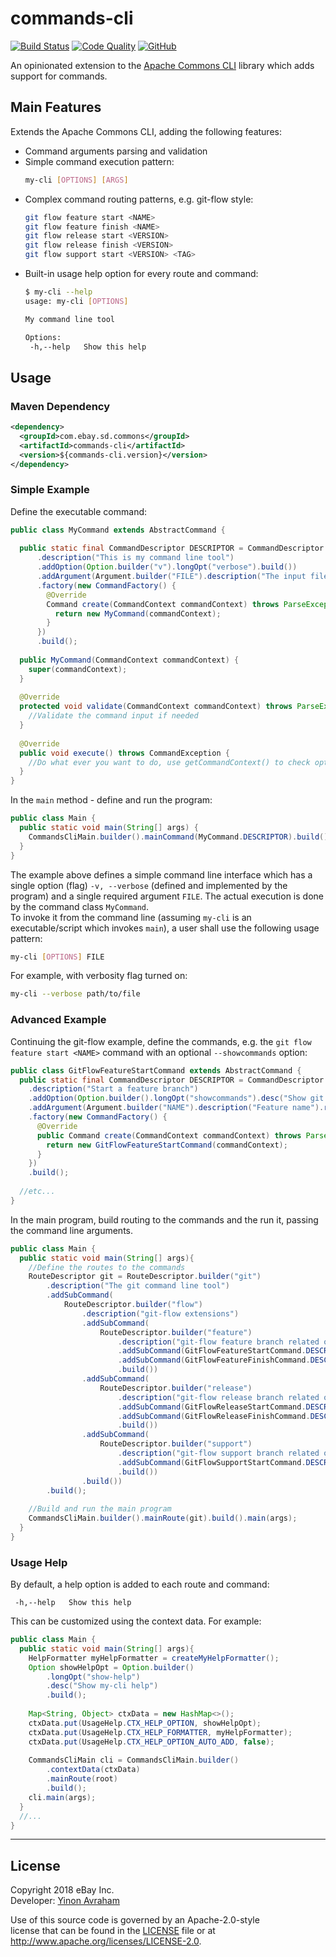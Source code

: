 # commands-cli

[![Build Status](https://travis-ci.org/eBay/commands-cli.svg?branch=master)](https://travis-ci.org/eBay/commands-cli)
[![Code Quality](https://api.codacy.com/project/badge/Grade/1b1f6836a8b74f56b212f53b281215ee)](https://www.codacy.com/app/eBay/commands-cli?utm_source=github.com&amp;utm_medium=referral&amp;utm_content=eBay/commands-cli&amp;utm_campaign=Badge_Grade)
[![GitHub](https://img.shields.io/github/license/ebay/commands-cli.svg)](LICENSE.txt)

An opinionated extension to the [Apache Commons CLI](https://commons.apache.org/proper/commons-cli/) library which adds support for commands.

## Main Features

Extends the Apache Commons CLI, adding the following features:

* Command arguments parsing and validation
* Simple command execution pattern:
  ```bash
  my-cli [OPTIONS] [ARGS]
  ```
* Complex command routing patterns, e.g. git-flow style:
  ```bash
  git flow feature start <NAME>
  git flow feature finish <NAME> 
  git flow release start <VERSION>
  git flow release finish <VERSION>
  git flow support start <VERSION> <TAG>
  ```  
* Built-in usage help option for every route and command:
  ```bash
  $ my-cli --help
  usage: my-cli [OPTIONS]

  My command line tool

  Options:
   -h,--help   Show this help
  ```

## Usage

### Maven Dependency

```xml
<dependency>
  <groupId>com.ebay.sd.commons</groupId>
  <artifactId>commands-cli</artifactId>
  <version>${commands-cli.version}</version>
</dependency>
```

### Simple Example

Define the executable command:

```java
public class MyCommand extends AbstractCommand {
  
  public static final CommandDescriptor DESCRIPTOR = CommandDescriptor.builder("my-cli")
      .description("This is my command line tool")
      .addOption(Option.builder("v").longOpt("verbose").build())
      .addArgument(Argument.builder("FILE").description("The input file").required().build())
      .factory(new CommandFactory() {
        @Override
        Command create(CommandContext commandContext) throws ParseException {
          return new MyCommand(commandContext);
        }
      })
      .build();
  
  public MyCommand(CommandContext commandContext) {
    super(commandContext);
  }
  
  @Override
  protected void validate(CommandContext commandContext) throws ParseException {
    //Validate the command input if needed
  }
  
  @Override
  public void execute() throws CommandException {
    //Do what ever you want to do, use getCommandContext() to check options, get arguments, etc.
  }
}
```

In the `main` method - define and run the program:

```java
public class Main {
  public static void main(String[] args) {
    CommandsCliMain.builder().mainCommand(MyCommand.DESCRIPTOR).build().main(args);
  }
}
```

The example above defines a simple command line interface which has a single option (flag) `-v, --verbose` 
(defined and implemented by the program) and a single required argument `FILE`. 
The actual execution is done by the command class `MyCommand`.  
To invoke it from the command line (assuming `my-cli` is an executable/script which invokes `main`), 
a user shall use the following usage pattern:
```bash
my-cli [OPTIONS] FILE
```
For example, with verbosity flag turned on: 
```bash
my-cli --verbose path/to/file
```

### Advanced Example

Continuing the git-flow example, define the commands, e.g. the `git flow feature start <NAME>` command 
with an optional `--showcommands` option: 

```java
public class GitFlowFeatureStartCommand extends AbstractCommand {
  public static final CommandDescriptor DESCRIPTOR = CommandDescriptor.builder("start")
    .description("Start a feature branch")
    .addOption(Option.builder().longOpt("showcommands").desc("Show git commands while executing them").required(false).build())
    .addArgument(Argument.builder("NAME").description("Feature name").required().build())
    .factory(new CommandFactory() {
      @Override
      public Command create(CommandContext commandContext) throws ParseException {
        return new GitFlowFeatureStartCommand(commandContext);
      }
    })
    .build();
  
  //etc...
}
```

In the main program, build routing to the commands and the run it, passing the command line arguments.

```java
public class Main {
  public static void main(String[] args){
    //Define the routes to the commands
    RouteDescriptor git = RouteDescriptor.builder("git")
        .description("The git command line tool")
        .addSubCommand(
            RouteDescriptor.builder("flow")
                .description("git-flow extensions")
                .addSubCommand(
                    RouteDescriptor.builder("feature")
                        .description("git-flow feature branch related operations")
                        .addSubCommand(GitFlowFeatureStartCommand.DESCRIPTOR)
                        .addSubCommand(GitFlowFeatureFinishCommand.DESCRIPTOR)
                        .build())
                .addSubCommand(
                    RouteDescriptor.builder("release")
                        .description("git-flow release branch related operations")
                        .addSubCommand(GitFlowReleaseStartCommand.DESCRIPTOR)
                        .addSubCommand(GitFlowReleaseFinishCommand.DESCRIPTOR)
                        .build())
                .addSubCommand(
                    RouteDescriptor.builder("support")
                        .description("git-flow support branch related operations")
                        .addSubCommand(GitFlowSupportStartCommand.DESCRIPTOR)
                        .build())
                .build())
        .build();
    
    //Build and run the main program
    CommandsCliMain.builder().mainRoute(git).build().main(args);
  }
}
```

### Usage Help

By default, a help option is added to each route and command:
```
 -h,--help   Show this help
```

This can be customized using the context data. For example:
```java
public class Main {
  public static void main(String[] args){
    HelpFormatter myHelpFormatter = createMyHelpFormatter();
    Option showHelpOpt = Option.builder()
        .longOpt("show-help")
        .desc("Show my-cli help")
        .build();
    
    Map<String, Object> ctxData = new HashMap<>();
    ctxData.put(UsageHelp.CTX_HELP_OPTION, showHelpOpt);
    ctxData.put(UsageHelp.CTX_HELP_FORMATTER, myHelpFormatter); 
    ctxData.put(UsageHelp.CTX_HELP_OPTION_AUTO_ADD, false);
    
    CommandsCliMain cli = CommandsCliMain.builder()
        .contextData(ctxData)
        .mainRoute(root)
        .build();
    cli.main(args); 
  }
  //...
}
```

  
----
  
## License  

Copyright 2018 eBay Inc.  
Developer: [Yinon Avraham](https://github.com/yinonavraham)

Use of this source code is governed by an Apache-2.0-style  
license that can be found in the [LICENSE](LICENSE.txt) file or at  
http://www.apache.org/licenses/LICENSE-2.0.
